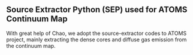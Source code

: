 ## Source Extractor Python (SEP) used for ATOMS Continuum Map
With great help of Chao, we adopt the source-extractor codes to ATOMS project, mainly extracting the dense cores and diffuse gas emission from the continuum map.
